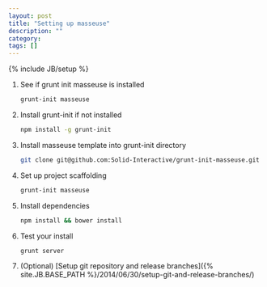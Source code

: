 ```yaml
---
layout: post
title: "Setting up masseuse"
description: ""
category: 
tags: []
---
```

{% include JB/setup %}

1. See if grunt init masseuse is installed

    ```bash
    grunt-init masseuse
    ```

2. Install grunt-init if not installed

    ```bash
    npm install -g grunt-init
    ```

3. Install masseuse template into grunt-init directory
 
    ```bash
    git clone git@github.com:Solid-Interactive/grunt-init-masseuse.git ~/.grunt-init/masseuse
    ```

4. Set up project scaffolding
    
    ```bash
    grunt-init masseuse
    ```
    
5. Install dependencies

    ```bash
    npm install && bower install
    ```
    
6. Test your install

    ```bash
    grunt server
    ```
    
7. (Optional) [Setup git repository and release branches]({% site.JB.BASE_PATH %}/2014/06/30/setup-git-and-release-branches/)
    
    ```